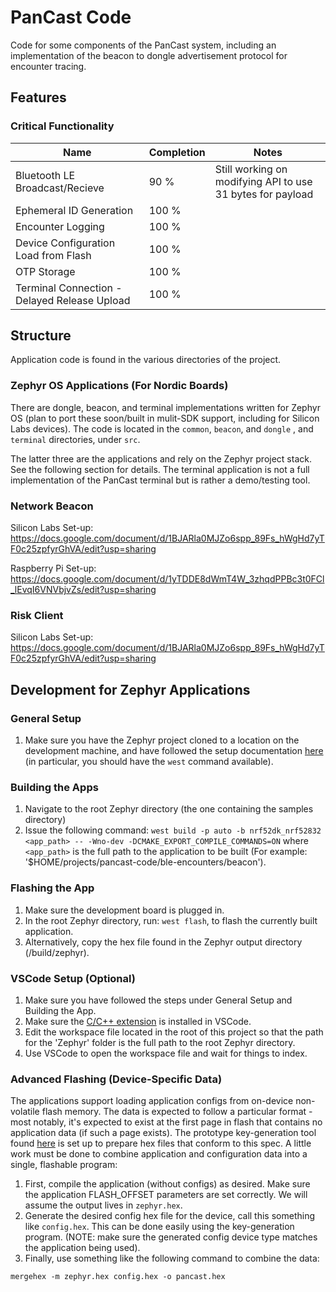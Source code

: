 # PanCast Code
Code for some components of the PanCast system, including an implementation of the beacon to dongle advertisement protocol for encounter tracing.

## Features
### Critical Functionality
| Name | Completion | Notes |
|------|------------|-------|
| Bluetooth LE Broadcast/Recieve | 90 % | Still working on modifying API to use 31 bytes for payload|
| Ephemeral ID Generation | 100 % ||
|Encounter Logging| 100 % |  |
| Device Configuration Load from Flash | 100 % | |
| OTP Storage | 100 % |  |
| Terminal Connection - Delayed Release Upload | 100 % ||

## Structure
Application code is found in the various directories of the project.

### Zephyr OS Applications (For Nordic Boards)

There are dongle, beacon, and terminal implementations written for Zephyr OS (plan to port these soon/built in mulit-SDK support, including for Silicon Labs devices). The code is located in the `common`, `beacon`, and `dongle` , and `terminal` directories, under `src`. 

The latter three are the applications and rely on the Zephyr project stack. See the following section for details. The terminal application is not a full implementation of the PanCast terminal but is rather a demo/testing tool.

### Network Beacon

Silicon Labs Set-up: https://docs.google.com/document/d/1BJARla0MJZo6spp_89Fs_hWgHd7yTF0c25zpfyrGhVA/edit?usp=sharing

Raspberry Pi Set-up: https://docs.google.com/document/d/1yTDDE8dWmT4W_3zhqdPPBc3t0FCl_lEvqI6VNVbjvZs/edit?usp=sharing

### Risk Client

Silicon Labs Set-up: https://docs.google.com/document/d/1BJARla0MJZo6spp_89Fs_hWgHd7yTF0c25zpfyrGhVA/edit?usp=sharing

## Development for Zephyr Applications
### General Setup
1. Make sure you have the Zephyr project cloned to a location on the development machine, and have followed the setup documentation [here](https://docs.zephyrproject.org/latest/getting_started/index.html) (in particular, you should have the `west` command available).

### Building the Apps
1. Navigate to the root Zephyr directory (the one containing the samples directory)
2. Issue the following command: `west build -p auto -b nrf52dk_nrf52832 <app_path> -- -Wno-dev -DCMAKE_EXPORT_COMPILE_COMMANDS=ON` where `<app_path>` is the full path to the application to be built (For example: '$HOME/projects/pancast-code/ble-encounters/beacon').

### Flashing the App
1. Make sure the development board is plugged in.
2. In the root Zephyr directory, run:   `west flash`, to flash the currently built application.
3. Alternatively, copy the hex file found in the Zephyr output directory (/build/zephyr).

### VSCode Setup (Optional)
1. Make sure you have followed the steps under General Setup and Building the App.
2. Make sure the [C/C++ extension](https://marketplace.visualstudio.com/items?itemName=ms-vscode.cpptools) is installed in VSCode.
3. Edit the workspace file located in the root of this project so that the path for the 'Zephyr' folder is the full path to the root Zephyr directory. 
4. Use VSCode to open the workspace file and wait for things to index.

### Advanced Flashing (Device-Specific Data)
The applications support loading application configs from on-device non-volatile flash memory. The data
is expected to follow a particular format - most notably, it's expected to exist at the first page
in flash that contains no application data (if such a page exists). The prototype key-generation tool
found [here](https://github.com/ubc-systopia/pancast-keys) is set up to prepare hex files that conform
to this spec. A little work must be done to combine application and configuration data into a single,
flashable program:
1. First, compile the application (without configs) as desired. Make sure the application FLASH_OFFSET
parameters are set correctly. We will assume the output lives in `zephyr.hex`.
2. Generate the desired config hex file for the device, call this something like `config.hex`. This can be done easily using the key-generation program. (NOTE: make sure the generated config device type matches the application being used).
3. Finally, use something like the following command to combine the data:
```
mergehex -m zephyr.hex config.hex -o pancast.hex
```

